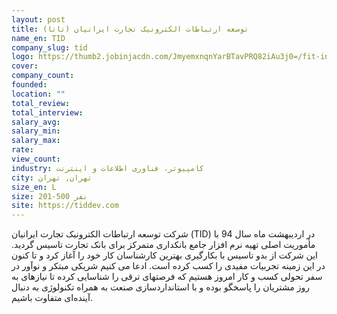 ```yaml
---
layout: post
title: توسعه ارتباطات الکترونیک تجارت ایرانیان (تاتا)
name_en: TID
company_slug: tid
logo: https://thumb2.jobinjacdn.com/JmyemxnqnYarBTavPRQ82iAu3j0=/fit-in/128x128/filters:strip_exif():fill(transparent):quality(100)/https://mstorage2.jobinjacdn.com/other/files/uploads/images/13887ee8-257a-443b-94a4-73ee57be94d1/main.png
cover: 
company_count:
founded:
location: ""
total_review: 
total_interview: 
salary_avg: 
salary_min: 
salary_max: 
rate: 
view_count: 
industry: کامپیوتر، فناوری اطلاعات و اینترنت
city: تهران, تهران
size_en: L
size: 201-500 نفر
site: https://tiddev.com
---
```


شرکت توسعه ارتباطات الکترونیک تجارت ایرانیان (TID) در اردیبهشت ماه سال 94 با مأموریت اصلی تهیه نرم افزار جامع بانکداری متمرکز برای بانک تجارت تاسیس گردید. این شرکت از بدو تاسیس با بکارگیری بهترین کارشناسان کار خود را آغاز کرد و تا کنون در این زمینه تجربیات مفیدی را کسب کرده است. ادعا می کنیم شریکی مبتکر و نوآور در سفر تحولی کسب و کار امروز هستیم که فرصتهای ترقی را شناسایی کرده تا نیازهای به روز مشتریان را پاسخگو بوده و با استانداردسازی صنعت به همراه تکنولوژی به دنبال آینده‌ای متفاوت باشیم.
